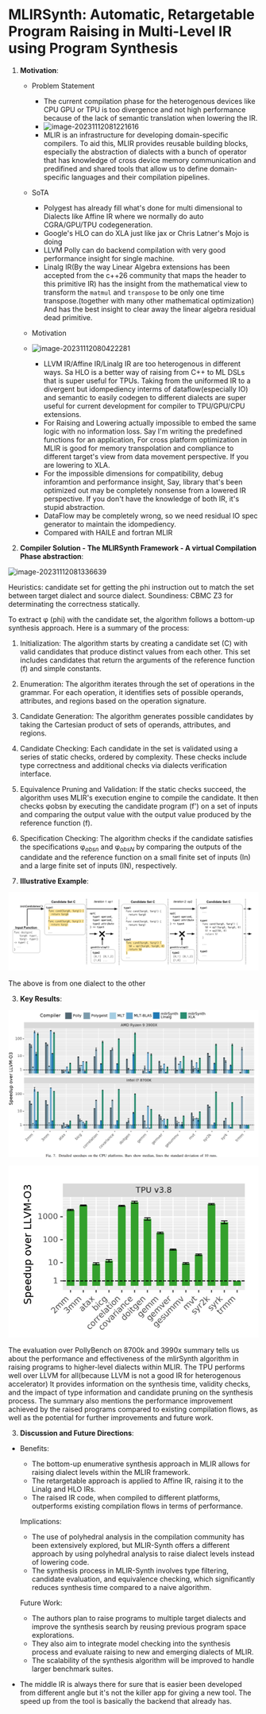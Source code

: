 # MLIRSynth: Automatic, Retargetable Program Raising in Multi-Level IR using Program Synthesis


1. **Motivation**:
   - Problem Statement
     - The current compilation phase for the heterogenous devices like CPU GPU or TPU is too divergence and not high performance because of the lack of semantic translation when lowering the IR. 
     - ![image-20231112081221616](image-20231112081221616.png)
     - MLIR is an infrastructure for developing domain-specific compilers. To aid this, MLIR provides reusable building blocks, especially the abstraction of dialects with a bunch of operator that has knowledge of cross device memory communication and predifined  and shared tools that allow us to define domain-specific languages and their compilation pipelines.
   
   - SoTA
     - Polygest has already fill what's done for multi dimensional to Dialects like Affine IR where we normally do auto CGRA/GPU/TPU codegeneration.
     - Google's HLO can do XLA just like jax or Chris Latner's Mojo is doing
     - LLVM Polly can do backend compilation with very good performance insight for single machine.
     - Linalg IR(By the way Linear Algebra extensions has been accepted from the c++26 community that maps the header to this primitive IR) has the insight from the mathematical view to transform the `matmul` and `transpose` to be only one time transpose.(together with many other mathematical optimization) And has the best insight to clear away the linear algebra residual dead primitive.
   - Motivation
   - ![image-20231112080422281](image-20231112080422281.png)
     - LLVM IR/Affine IR/Linalg IR are too heterogenous in different ways. Sa HLO is a better way of raising from C++ to ML DSLs that is super useful for TPUs. Taking from the uniformed IR to a divergent but idompediency interms of dataflow(especially IO) and semantic to easily codegen to different dialects are super useful for current development for compiler to TPU/GPU/CPU extensions.
     - For Raising and Lowering actually impossible to embed the same logic with no information loss. Say I'm writing the predefined functions for an application, For cross platform optimization in MLIR is good for memory transpolation and compliance to different target's view from data movement perspective. If you are lowering to XLA.
     - For the impossible dimensions for compatibility, debug inforamtion and performance insight,
       Say, library that's been optimized out may be completely nonsense from a lowered IR perspective. If you don't have the knowledge of both IR, it's stupid abstraction.
     - DataFlow may be completely wrong, so we need residual IO spec generator to maintain the idompediency.
     - Compared with HAILE and fortran MLIR
   
2. **Compiler Solution - The MLIRSynth Framework - A virtual Compilation Phase abstraction**:

![image-20231112081336639](image-20231112081331731.png)

Heuristics: candidate set for getting the phi instruction out to match the set between target dialect and source dialect.
Soundiness: CBMC Z3 for determinating the correctness statically.

To extract φ (phi) with the candidate set, the algorithm follows a bottom-up synthesis approach. Here is a summary of the process:

1. Initialization: The algorithm starts by creating a candidate set (C) with valid candidates that produce distinct values from each other. This set includes candidates that return the arguments of the reference function (f) and simple constants.
2. Enumeration: The algorithm iterates through the set of operations in the grammar. For each operation, it identifies sets of possible operands, attributes, and regions based on the operation signature.
3. Candidate Generation: The algorithm generates possible candidates by taking the Cartesian product of sets of operands, attributes, and regions.
4. Candidate Checking: Each candidate in the set is validated using a series of static checks, ordered by complexity. These checks include type correctness and additional checks via dialects verification interface.
5. Equivalence Pruning and Validation: If the static checks succeed, the algorithm uses MLIR's execution engine to compile the candidate. It then checks φobsn by executing the candidate program (f') on a set of inputs and comparing the output value with the output value produced by the reference function (f).
6. Specification Checking: The algorithm checks if the candidate satisfies the specifications φ$_{obsn}$ and φ$_{obsN}$ by comparing the outputs of the candidate and the reference function on a small finite set of inputs (In) and a large finite set of inputs (IN), respectively.

3. **Illustrative Example**:

![image-20231116104246652](image-20231111130027963.png)

The above is from one dialect to the other

3. **Key Results**:

![image-20231116105913960](image-20231116105913960.png)

![image-20231116110116097](image-20231116110116097.png)

The evaluation over PollyBench on 8700k and 3990x summary tells us about the performance and effectiveness of the mlirSynth algorithm in raising programs to higher-level dialects within MLIR. The TPU performs well over LLVM for all(because LLVM is not a good IR for heterogenous accelerator) It provides information on the synthesis time, validity checks, and the impact of type information and candidate pruning on the synthesis process. The summary also mentions the performance improvement achieved by the raised programs compared to existing compilation flows, as well as the potential for further improvements and future work. 

3. **Discussion and Future Directions**:

- Benefits:
  
  - The bottom-up enumerative synthesis approach in MLIR allows for raising dialect levels within the MLIR framework.
  - The retargetable approach is applied to Affine IR, raising it to the Linalg and HLO IRs.
  - The raised IR code, when compiled to different platforms, outperforms existing compilation flows in terms of performance.
  
  Implications:
  
  - The use of polyhedral analysis in the compilation community has been extensively explored, but MLIR-Synth offers a different approach by using polyhedral analysis to raise dialect levels instead of lowering code.
  - The synthesis process in MLIR-Synth involves type filtering, candidate evaluation, and equivalence checking, which significantly reduces synthesis time compared to a naive algorithm.
  
  Future Work:
  
  - The authors plan to raise programs to multiple target dialects and improve the synthesis search by reusing previous program space explorations.
  - They also aim to integrate model checking into the synthesis process and evaluate raising to new and emerging dialects of MLIR.
  - The scalability of the synthesis algorithm will be improved to handle larger benchmark suites.

- The middle IR is always there for sure that is easier been developed from different angle but it's not the killer app for giving a new tool. The speed up from the tool is basically the backend that already has.